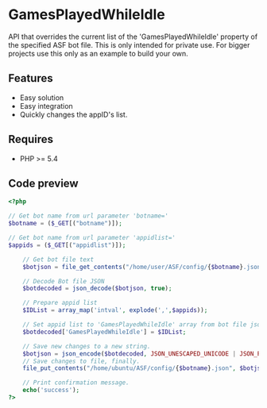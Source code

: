 GamesPlayedWhileIdle
=========
API that overrides the current list of the 'GamesPlayedWhileIdle' property of the specified ASF bot file.
This is only intended for private use. For bigger projects use this only as an example to build your own.

Features
--------
* Easy solution
* Easy integration
* Quickly changes the appID's list.

Requires
--------
* PHP >= 5.4


Code preview
-----
```php
<?php

// Get bot name from url parameter 'botname='
$botname = ($_GET[("botname")]);

// Get bot name from url parameter 'appidlist='
$appids = ($_GET[("appidlist")]);

    // Get bot file text
    $botjson = file_get_contents("/home/user/ASF/config/{$botname}.json"); 

    // Decode Bot file JSON
    $botdecoded = json_decode($botjson, true);

    // Prepare appid list
    $IDList = array_map('intval', explode(',',$appids));

    // Set appid list to 'GamesPlayedWhileIdle' array from bot file json.
    $botdecoded['GamesPlayedWhileIdle'] = $IDList;

    // Save new changes to a new string.
    $botjson = json_encode($botdecoded, JSON_UNESCAPED_UNICODE | JSON_PRETTY_PRINT);
    // Save changes to file, finally.
    file_put_contents("/home/ubuntu/ASF/config/{$botname}.json", $botjson);

    // Print confirmation message.
    echo('success');
?>
```
